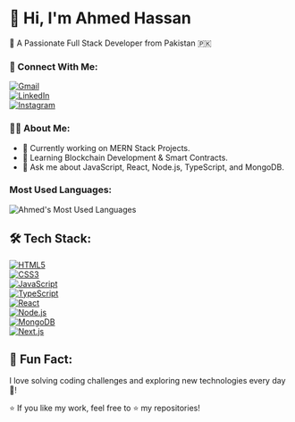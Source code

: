 # 👋 Hi, I'm Ahmed Hassan

🚀 A Passionate Full Stack Developer from Pakistan 🇵🇰

### 📧 Connect With Me:

[![Gmail](https://img.shields.io/badge/Gmail-D14836?style=for-the-badge&logo=gmail&logoColor=white)](mailto:xylender@gmail.com)  
[![LinkedIn](https://img.shields.io/badge/LinkedIn-0077B5?style=for-the-badge&logo=linkedin&logoColor=white)](https://www.linkedin.com/in/ahmed-hassan-024720245/)  
[![Instagram](https://img.shields.io/badge/Instagram-E4405F?style=for-the-badge&logo=instagram&logoColor=white)](https://www.instagram.com/_curiousahmed/)

### 👨‍💻 About Me:

- 🔭 Currently working on MERN Stack Projects.
- 🌱 Learning Blockchain Development & Smart Contracts.
- 💬 Ask me about JavaScript, React, Node.js, TypeScript, and MongoDB.


### Most Used Languages:

![Ahmed's Most Used Languages](https://github-readme-stats.vercel.app/api/top-langs/?username=ahl-fabtechsol&layout=compact&theme=radical&border_radius=10&bg_color=00000000)


## 🛠️ Tech Stack:

[![HTML5](https://img.shields.io/badge/HTML5-E34F26?style=for-the-badge&logo=html5&logoColor=white)](https://developer.mozilla.org/en-US/docs/Web/HTML)  
[![CSS3](https://img.shields.io/badge/CSS3-1572B6?style=for-the-badge&logo=css3&logoColor=white)](https://developer.mozilla.org/en-US/docs/Web/CSS)  
[![JavaScript](https://img.shields.io/badge/JavaScript-F7DF1E?style=for-the-badge&logo=javascript&logoColor=black)](https://developer.mozilla.org/en-US/docs/Web/JavaScript)  
[![TypeScript](https://img.shields.io/badge/TypeScript-3178C6?style=for-the-badge&logo=typescript&logoColor=white)](https://www.typescriptlang.org/)  
[![React](https://img.shields.io/badge/React-61DAFB?style=for-the-badge&logo=react&logoColor=black)](https://reactjs.org/)  
[![Node.js](https://img.shields.io/badge/Node.js-339933?style=for-the-badge&logo=nodedotjs&logoColor=white)](https://nodejs.org/)  
[![MongoDB](https://img.shields.io/badge/MongoDB-4EA94B?style=for-the-badge&logo=mongodb&logoColor=white)](https://www.mongodb.com/)  
[![Next.js](https://img.shields.io/badge/Next.js-000000?style=for-the-badge&logo=nextdotjs&logoColor=white)](https://nextjs.org/)

## 🎯 Fun Fact:

I love solving coding challenges and exploring new technologies every day 🚀!

⭐ If you like my work, feel free to ⭐️ my repositories!
